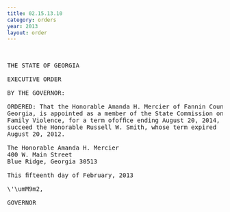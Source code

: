 ```yaml
---
title: 02.15.13.10
category: orders
year: 2013
layout: order
---
```


<pre> 

THE STATE OF GEORGIA

EXECUTIVE ORDER

BY THE GOVERNOR:

ORDERED: That the Honorable Amanda H. Mercier of Fannin County,
Georgia, is appointed as a member of the State Commission on
Family Violence, for a term ofofﬁce ending August 20, 2014, to
succeed the Honorable Russell W. Smith, whose term expired
August 20, 2012.

The Honorable Amanda H. Mercier
400 W. Main Street
Blue Ridge, Georgia 30513

This ﬁfteenth day of February, 2013

\'\umM9m2,

GOVERNOR

</pre>
